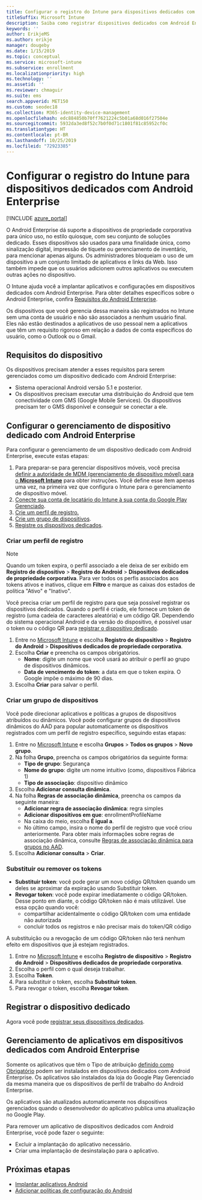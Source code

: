 ```yaml
---
title: Configurar o registro do Intune para dispositivos dedicados com Android Enterprise
titleSuffix: Microsoft Intune
description: Saiba como registrar dispositivos dedicados com Android Enterprise no Intune.
keywords: ''
author: ErikjeMS
ms.author: erikje
manager: dougeby
ms.date: 1/15/2019
ms.topic: conceptual
ms.service: microsoft-intune
ms.subservice: enrollment
ms.localizationpriority: high
ms.technology: ''
ms.assetid: ''
ms.reviewer: chmaguir
ms.suite: ems
search.appverid: MET150
ms.custom: seodec18
ms.collection: M365-identity-device-management
ms.openlocfilehash: edc884850b70ff7621224c5b01a68d016f27504e
ms.sourcegitcommit: 5932da3ed8f52c7b0f0d71c1801f81c85952cf0c
ms.translationtype: HT
ms.contentlocale: pt-BR
ms.lasthandoff: 10/25/2019
ms.locfileid: "72923385"
---
```

# <a name="set-up-intune-enrollment-of-android-enterprise-dedicated-devices"></a>Configurar o registro do Intune para dispositivos dedicados com Android Enterprise

[!INCLUDE [azure_portal](../includes/azure_portal.md)]

O Android Enterprise dá suporte a dispositivos de propriedade corporativa para único uso, no estilo quiosque, com seu conjunto de soluções dedicado. Esses dispositivos são usados para uma finalidade única, como sinalização digital, impressão de tíquete ou gerenciamento de inventário, para mencionar apenas alguns. Os administradores bloqueiam o uso de um dispositivo a um conjunto limitado de aplicativos e links da Web. Isso também impede que os usuários adicionem outros aplicativos ou executem outras ações no dispositivo.

O Intune ajuda você a implantar aplicativos e configurações em dispositivos dedicados com Android Enterprise. Para obter detalhes específicos sobre o Android Enterprise, confira [Requisitos do Android Enterprise](https://support.google.com/work/android/answer/6174145?hl=en&ref_topic=6151012).

Os dispositivos que você gerencia dessa maneira são registrados no Intune sem uma conta de usuário e não são associados a nenhum usuário final. Eles não estão destinados a aplicativos de uso pessoal nem a aplicativos que têm um requisito rigoroso em relação a dados de conta específicos do usuário, como o Outlook ou o Gmail.

## <a name="device-requirements"></a>Requisitos do dispositivo

Os dispositivos precisam atender a esses requisitos para serem gerenciados como um dispositivo dedicado com Android Enterprise:

- Sistema operacional Android versão 5.1 e posterior.
- Os dispositivos precisam executar uma distribuição do Android que tem conectividade com GMS (Google Mobile Services). Os dispositivos precisam ter o GMS disponível e conseguir se conectar a ele.

## <a name="set-up-android-enterprise-dedicated-device-management"></a>Configurar o gerenciamento de dispositivo dedicado com Android Enterprise

Para configurar o gerenciamento de um dispositivo dedicado com Android Enterprise, execute estas etapas:

1. Para preparar-se para gerenciar dispositivos móveis, você precisa [definir a autoridade de MDM (gerenciamento de dispositivo móvel) para o **Microsoft Intune**](../fundamentals/mdm-authority-set.md) para obter instruções. Você define esse item apenas uma vez, na primeira vez que configura o Intune para o gerenciamento de dispositivo móvel.
2. [Conecte sua conta de locatário do Intune à sua conta do Google Play Gerenciado](connect-intune-android-enterprise.md).
3. [Crie um perfil de registro.](#create-an-enrollment-profile)
4. [Crie um grupo de dispositivos](#create-a-device-group).
5. [Registre os dispositivos dedicados](#enroll-the-dedicated-devices).

### <a name="create-an-enrollment-profile"></a>Criar um perfil de registro

> [!NOTE]
> Quando um token expira, o perfil associado a ele deixa de ser exibido em **Registro de dispositivo** > **Registro do Android** > **Dispositivos dedicados de propriedade corporativa**. Para ver todos os perfis associados aos tokens ativos e inativos, clique em **Filtro** e marque as caixas dos estados de política "Ativo" e "Inativo". 

Você precisa criar um perfil de registro para que seja possível registrar os dispositivos dedicados. Quando o perfil é criado, ele fornece um token de registro (uma cadeia de caracteres aleatória) e um código QR. Dependendo do sistema operacional Android e da versão do dispositivo, é possível usar o token ou o código QR para [registrar o dispositivo dedicado](#enroll-the-dedicated-devices).

1. Entre no [Microsoft Intune](https://go.microsoft.com/fwlink/?linkid=2090973) e escolha **Registro de dispositivo** > **Registro do Android** > **Dispositivos dedicados de propriedade corporativa**.
2. Escolha **Criar** e preencha os campos obrigatórios.
    - **Nome**: digite um nome que você usará ao atribuir o perfil ao grupo de dispositivos dinâmicos.
    - **Data de vencimento do token**: a data em que o token expira. O Google impõe o máximo de 90 dias.
3. Escolha **Criar** para salvar o perfil.

### <a name="create-a-device-group"></a>Criar um grupo de dispositivos

Você pode direcionar aplicativos e políticas a grupos de dispositivos atribuídos ou dinâmicos. Você pode configurar grupos de dispositivos dinâmicos do AAD para popular automaticamente os dispositivos registrados com um perfil de registro específico, seguindo estas etapas:

1. Entre no [Microsoft Intune](https://go.microsoft.com/fwlink/?linkid=2090973) e escolha **Grupos** > **Todos os grupos** > **Novo grupo**.
2. Na folha **Grupo**, preencha os campos obrigatórios da seguinte forma:
    - **Tipo de grupo**: Segurança
    - **Nome do grupo**: digite um nome intuitivo (como, dispositivos Fábrica 1)
    - **Tipo de associação**: dispositivo dinâmico
3. Escolha **Adicionar consulta dinâmica**.
4. Na folha **Regras de associação dinâmica**, preencha os campos da seguinte maneira:
    - **Adicionar regra de associação dinâmica**: regra simples
    - **Adicionar dispositivos em que**: enrollmentProfileName
    - Na caixa do meio, escolha **É igual a**.
    - No último campo, insira o nome do perfil de registro que você criou anteriormente.
    Para obter mais informações sobre regras de associação dinâmica, consulte [Regras de associação dinâmica para grupos no AAD](https://docs.microsoft.com/azure/active-directory/users-groups-roles/groups-dynamic-membership). 
5. Escolha **Adicionar consulta** > **Criar**.

### <a name="replace-or-remove-tokens"></a>Substituir ou remover os tokens

- **Substituir token**: você pode gerar um novo código QR/token quando um deles se aproximar da expiração usando Substituir token.
- **Revogar token**: você pode expirar imediatamente o código QR/token. Desse ponto em diante, o código QR/token não é mais utilizável. Use essa opção quando você:
  - compartilhar acidentalmente o código QR/token com uma entidade não autorizada
  - concluir todos os registros e não precisar mais do token/QR código

A substituição ou a revogação de um código QR/token não terá nenhum efeito em dispositivos que já estejam registrados.

1. Entre no [Microsoft Intune](https://go.microsoft.com/fwlink/?linkid=2090973) e escolha **Registro de dispositivo** > **Registro do Android** > **Dispositivos dedicados de propriedade corporativa**.
2. Escolha o perfil com o qual deseja trabalhar.
3. Escolha **Token**.
4. Para substituir o token, escolha **Substituir token**.
5. Para revogar o token, escolha **Revogar token**.

## <a name="enroll-the-dedicated-devices"></a>Registrar o dispositivo dedicado

Agora você pode [registrar seus dispositivos dedicados](android-dedicated-devices-fully-managed-enroll.md).

## <a name="managing-apps-on-android-enterprise-dedicated-devices"></a>Gerenciamento de aplicativos em dispositivos dedicados com Android Enterprise

Somente os aplicativos que têm o Tipo de atribuição [definido como Obrigatório](../apps/apps-deploy.md#assign-an-app) podem ser instalados em dispositivos dedicados com Android Enterprise. Os aplicativos são instalados da loja do Google Play Gerenciado da mesma maneira que os dispositivos de perfil de trabalho do Android Enterprise.

Os aplicativos são atualizados automaticamente nos dispositivos gerenciados quando o desenvolvedor do aplicativo publica uma atualização no Google Play.

Para remover um aplicativo de dispositivos dedicados com Android Enterprise, você pode fazer o seguinte:
- Excluir a implantação do aplicativo necessário.
- Criar uma implantação de desinstalação para o aplicativo.

## <a name="next-steps"></a>Próximas etapas
- [Implantar aplicativos Android](../apps/apps-deploy.md)
- [Adicionar políticas de configuração do Android](../configuration/device-profiles.md)
